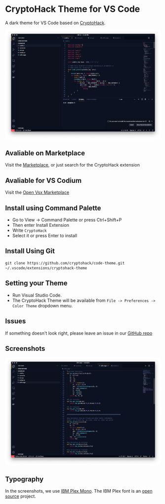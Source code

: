 # CryptoHack Theme for VS Code

A dark theme for VS Code based on [CryptoHack](https://cryptohack.org).

![Example with C](https://raw.githubusercontent.com/cryptohack/code-theme/master/Screenshots/example-one.png?token=AKRRPFZDLCLFTERENXXAJCTAMWNVE)

## Avaliable on Marketplace

Visit the [Marketplace](https://marketplace.visualstudio.com/items?itemName=CryptoHack.cryptohack-theme), or just search for the CryptoHack extension

## Avaliable for VS Codium

Visit the [Open Vsx Marketplace](https://open-vsx.org/extension/cryptohack/cryptohack-theme)

## Install using Command Palette

- Go to View -> Command Palette or press Ctrl+Shift+P
- Then enter Install Extension
- Write `CryptoHack`
- Select it or press Enter to install

## Install Using Git

```
git clone https://github.com/cryptohack/code-theme.git ~/.vscode/extensions/cryptohack-theme
```

## Setting your Theme

- Run Visual Studio Code. 
- The CryptoHack Theme will be available from `File -> Preferences -> Color Theme` dropdown menu.

## Issues

If something doesn't look right, please leave an issue in our [GitHub repo](https://github.com/cryptohack/code-theme)

## Screenshots

![Example with Python](https://raw.githubusercontent.com/cryptohack/code-theme/master/Screenshots/example-two.png?token=AKRRPF3Z7NAFLW333G4FSTDAMWNXI)

## Typography

In the screenshots, we use [IBM Plex Mono](https://www.ibm.com/plex/). The IBM Plex font is an [open source](https://github.com/IBM/plex) project.
